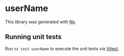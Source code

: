 # userName

This library was generated with [Nx](https://nx.dev).

## Running unit tests

Run `nx test userName` to execute the unit tests via [Vitest](https://vitest.dev/).
